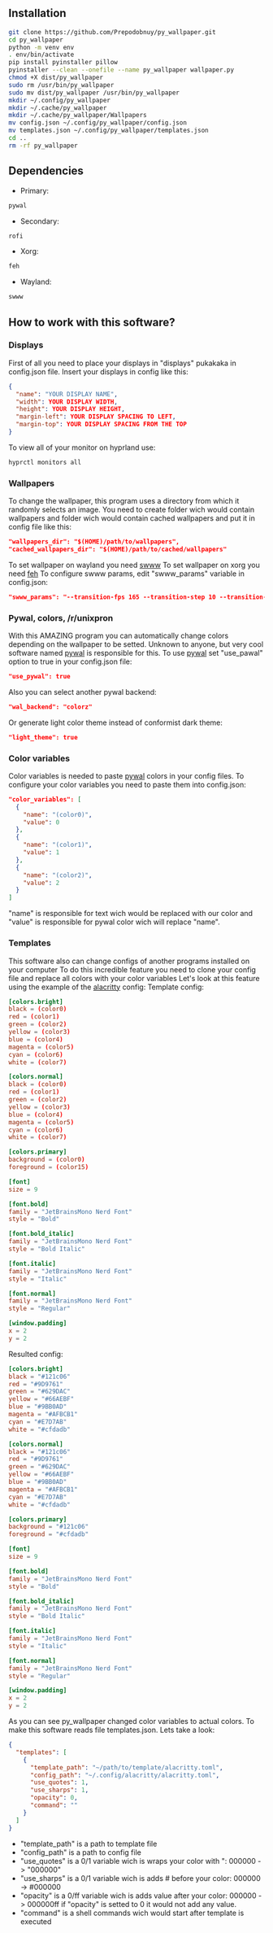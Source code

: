## Installation
```bash
git clone https://github.com/Prepodobnuy/py_wallpaper.git
cd py_wallpaper
python -m venv env
. env/bin/activate
pip install pyinstaller pillow
pyinstaller --clean --onefile --name py_wallpaper wallpaper.py
chmod +X dist/py_wallpaper
sudo rm /usr/bin/py_wallpaper
sudo mv dist/py_wallpaper /usr/bin/py_wallpaper
mkdir ~/.config/py_wallpaper
mkdir ~/.cache/py_wallpaper
mkdir ~/.cache/py_wallpaper/Wallpapers
mv config.json ~/.config/py_wallpaper/config.json
mv templates.json ~/.config/py_wallpaper/templates.json
cd ..
rm -rf py_wallpaper
```

## Dependencies
- Primary:
```bash
pywal 
```
- Secondary:
```bash
rofi
```
- Xorg:
```bash
feh 
```
- Wayland:
```bash
swww
```

## How to work with this software?
### Displays
First of all you need to place your displays in "displays" pukakaka in config.json file. 
Insert your displays in config like this:
```json
{
  "name": "YOUR DISPLAY NAME",
  "width": YOUR DISPLAY WIDTH,
  "height": YOUR DISPLAY HEIGHT,
  "margin-left": YOUR DISPLAY SPACING TO LEFT,
  "margin-top": YOUR DISPLAY SPACING FROM THE TOP
}
```
To view all of your monitor on hyprland use:
```bash
hyprctl monitors all
```
### Wallpapers
To change the wallpaper, this program uses a directory from which it randomly selects an image.
You need to create folder wich would contain wallpapers and folder wich would contain cached wallpapers
and put it in config file like this:
```json
"wallpapers_dir": "$(HOME)/path/to/wallpapers",
"cached_wallpapers_dir": "$(HOME)/path/to/cached/wallpapers"
```
To set wallpaper on wayland you need [swww](https://github.com/LGFae/swww)
To set wallpaper on xorg you need [feh](https://github.com/derf/feh)
To configure swww params, edit "swww_params" variable in config.json:
```json
"swww_params": "--transition-fps 165 --transition-step 10 --transition-duration 2 -f Nearest -t any"
```
### Pywal, colors, /r/unixpron 
With this AMAZING program you can automatically change colors depending on the wallpaper to be setted.
Unknown to anyone, but very cool software named [pywal](https://github.com/dylanaraps/pywal) is responsible for this.
To use [pywal](https://github.com/dylanaraps/pywal) set "use_pawal" option to true in your config.json file:
```json
"use_pywal": true
```
Also you can select another pywal backend:
```json
"wal_backend": "colorz"
```
Or generate light color theme instead of conformist dark theme:
```json
"light_theme": true
```
### Color variables 
Color variables is needed to paste [pywal](https://github.com/dylanaraps/pywal) colors in your config files.
To configure your color variables you need to paste them into config.json:
```json
"color_variables": [
  {
    "name": "(color0)",
    "value": 0
  },
  {
    "name": "(color1)",
    "value": 1
  },
  {
    "name": "(color2)",
    "value": 2
  }
]
```
"name" is responsible for text wich would be replaced with our color
and "value" is responsible for pywal color wich will replace "name".
### Templates
This software also can change configs of another programs installed on your computer
To do this incredible feature you need to clone your config file and replace all colors with your color variables
Let's look at this feature using the example of the [alacritty](https://github.com/alacritty/alacritty) config:
Template config:
```toml
[colors.bright]
black = (color0)
red = (color1)
green = (color2)
yellow = (color3)
blue = (color4)
magenta = (color5)
cyan = (color6)
white = (color7)

[colors.normal]
black = (color0)
red = (color1)
green = (color2)
yellow = (color3)
blue = (color4)
magenta = (color5)
cyan = (color6)
white = (color7)

[colors.primary]
background = (color0)
foreground = (color15)

[font]
size = 9

[font.bold]
family = "JetBrainsMono Nerd Font"
style = "Bold"

[font.bold_italic]
family = "JetBrainsMono Nerd Font"
style = "Bold Italic"

[font.italic]
family = "JetBrainsMono Nerd Font"
style = "Italic"

[font.normal]
family = "JetBrainsMono Nerd Font"
style = "Regular"

[window.padding]
x = 2
y = 2
```
Resulted config:
```toml
[colors.bright]
black = "#121c06"
red = "#9D9761"
green = "#629DAC"
yellow = "#66AEBF"
blue = "#9BB0AD"
magenta = "#AFBCB1"
cyan = "#E7D7AB"
white = "#cfdadb"

[colors.normal]
black = "#121c06"
red = "#9D9761"
green = "#629DAC"
yellow = "#66AEBF"
blue = "#9BB0AD"
magenta = "#AFBCB1"
cyan = "#E7D7AB"
white = "#cfdadb"

[colors.primary]
background = "#121c06"
foreground = "#cfdadb"

[font]
size = 9

[font.bold]
family = "JetBrainsMono Nerd Font"
style = "Bold"

[font.bold_italic]
family = "JetBrainsMono Nerd Font"
style = "Bold Italic"

[font.italic]
family = "JetBrainsMono Nerd Font"
style = "Italic"

[font.normal]
family = "JetBrainsMono Nerd Font"
style = "Regular"

[window.padding]
x = 2
y = 2
```
As you can see py_wallpaper changed color variables to actual colors.
To make this software reads file templates.json.
Lets take a look:
```json
{
  "templates": [
    {
      "template_path": "~/path/to/template/alacritty.toml",    
      "config_path": "~/.config/alacritty/alacritty.toml",
      "use_quotes": 1,
      "use_sharps": 1,
      "opacity": 0,
      "command": ""    
    }
  ]
}
```
- "template_path" is a path to template file 
- "config_path" is a path to config file
- "use_quotes" is a 0/1 variable wich is wraps your color with ": 000000 -> "000000" 
- "use_sharps" is a 0/1 variable wich is adds # before your color: 000000 -> #000000 
- "opacity" is a 0/ff variable wich is adds value after your color: 000000 -> 000000ff if "opacity" is setted to 0 it would not add any value. 
- "command" is a shell commands wich would start after template is executed 

